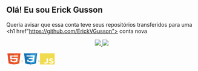 ## Olá! Eu sou Erick Gusson
Queria avisar que essa conta teve seus repositórios transferidos para uma <h1 href"https://github.com/ErickVGusson"> conta nova </h1>

<div align="center">
  <a href="https://github.com/ErickVGusson">
  <img height="180em" src="https://github-readme-stats.vercel.app/api?username=ErickVGusson&show_icons=true&theme=dark&include_all_commits=true&count_private=true"/>
  <img height="180em" src="https://github-readme-stats.vercel.app/api/top-langs/?username=ErickVGusson&layout=compact&langs_count=7&theme=dark"/>
</div>
  
<div style="display: inline_block"><br>
  <img align="center"  height="30" width="40" src="https://raw.githubusercontent.com/devicons/devicon/master/icons/html5/html5-original.svg">
  <img align="center"  height="30" width="40" src="https://raw.githubusercontent.com/devicons/devicon/master/icons/css3/css3-original.svg">
  <img align="center"  height="30" width="40" src="https://raw.githubusercontent.com/devicons/devicon/master/icons/javascript/javascript-plain.svg">
</div>
